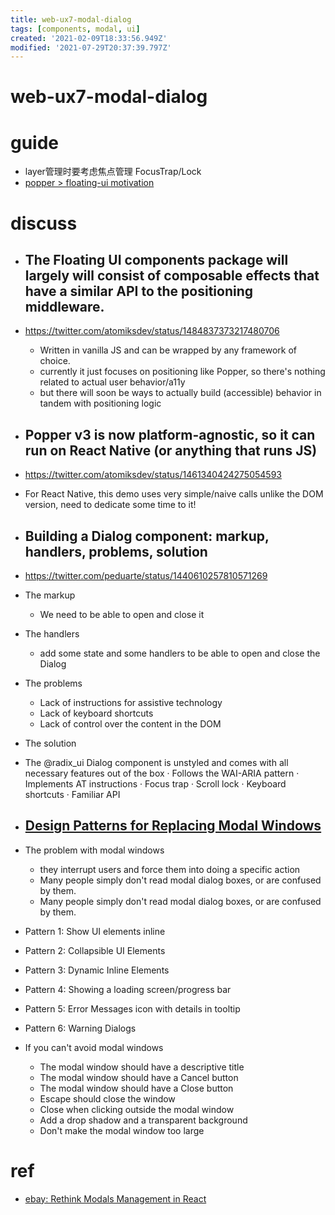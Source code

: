 ```yaml
---
title: web-ux7-modal-dialog
tags: [components, modal, ui]
created: '2021-02-09T18:33:56.949Z'
modified: '2021-07-29T20:37:39.797Z'
---
```


# web-ux7-modal-dialog

# guide

- layer管理时要考虑焦点管理 FocusTrap/Lock
- [popper > floating-ui motivation](https://floating-ui.com/docs/motivation)
# discuss
- ## The Floating UI components package will largely will consist of composable effects that have a similar API to the positioning middleware. 
- https://twitter.com/atomiksdev/status/1484837373217480706
  - Written in vanilla JS and can be wrapped by any framework of choice.
  - currently it just focuses on positioning like Popper, so there's nothing related to actual user behavior/a11y
  - but there will soon be ways to actually build (accessible) behavior in tandem with positioning logic

- ## Popper v3 is now platform-agnostic, so it can run on React Native (or anything that runs JS)
- https://twitter.com/atomiksdev/status/1461340424275054593
- For React Native, this demo uses very simple/naive calls unlike the DOM version, need to dedicate some time to it!

- ## Building a Dialog component: markup, handlers, problems, solution
- https://twitter.com/peduarte/status/1440610257810571269
- The markup
  - We need to be able to open and close it
- The handlers
  -  add some state and some handlers to be able to open and close the Dialog
- The problems
  - Lack of instructions for assistive technology 
  - Lack of keyboard shortcuts 
  - Lack of control over the content in the DOM
- The solution
- The @radix_ui Dialog component is unstyled and comes with all necessary features out of the box
  · Follows the WAI-ARIA pattern
  · Implements AT instructions
  · Focus trap
  · Scroll lock
  · Keyboard shortcuts
  · Familiar API

- ## [Design Patterns for Replacing Modal Windows](https://community.appway.com/screen/kb/article/design-patterns-for-replacing-modal-windows-1482810903553)
- The problem with modal windows
  - they interrupt users and force them into doing a specific action
  - Many people simply don't read modal dialog boxes, or are confused by them.
  - Many people simply don't read modal dialog boxes, or are confused by them.
- Pattern 1: Show UI elements inline
- Pattern 2: Collapsible UI Elements
- Pattern 3: Dynamic Inline Elements
- Pattern 4: Showing a loading screen/progress bar
- Pattern 5: Error Messages icon with details in tooltip 
- Pattern 6: Warning Dialogs
- If you can't avoid modal windows
  - The modal window should have a descriptive title
  - The modal window should have a Cancel button
  - The modal window should have a Close button
  - Escape should close the window
  - Close when clicking outside the modal window
  - Add a drop shadow and a transparent background
  - Don't make the modal window too large
# ref
- [ebay: Rethink Modals Management in React](https://medium.com/ebaytech/rethink-modals-management-in-react-cf3b6804223d)
